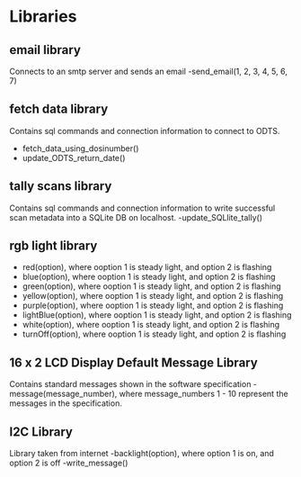 # Libraries

## email library
Connects to an smtp server and sends an email
-send_email(1, 2, 3, 4, 5, 6, 7)

## fetch data library
Contains sql commands and connection information to connect to ODTS.
- fetch_data_using_dosinumber()
- update_ODTS_return_date()

## tally scans library
Contains sql commands and connection information to write successful scan metadata into a SQLite DB on localhost.
-update_SQLlite_tally()

## rgb light library
- red(option), where ooption 1 is steady light, and option 2 is flashing
- blue(option), where ooption 1 is steady light, and option 2 is flashing
- green(option), where ooption 1 is steady light, and option 2 is flashing
- yellow(option), where ooption 1 is steady light, and option 2 is flashing
- purple(option), where ooption 1 is steady light, and option 2 is flashing
- lightBlue(option), where ooption 1 is steady light, and option 2 is flashing
- white(option), where ooption 1 is steady light, and option 2 is flashing
- turnOff(option), where ooption 1 is steady light, and option 2 is flashing


## 16 x 2 LCD Display Default Message Library
Contains standard messages shown in the software specification
-message(message_number), where message_numbers 1 - 10 represent the messages in the specification.

## I2C Library
Library taken from internet 
-backlight(option), where option 1 is on, and option 2 is off
-write_message()

